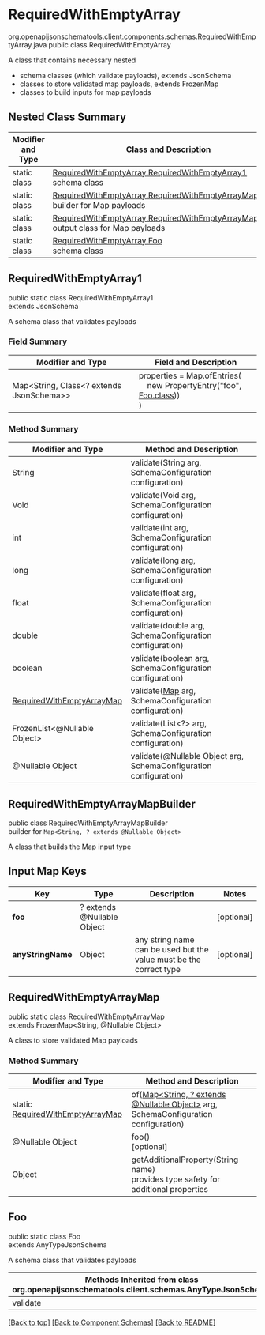 # RequiredWithEmptyArray
org.openapijsonschematools.client.components.schemas.RequiredWithEmptyArray.java
public class RequiredWithEmptyArray

A class that contains necessary nested
- schema classes (which validate payloads), extends JsonSchema
- classes to store validated map payloads, extends FrozenMap
- classes to build inputs for map payloads

## Nested Class Summary
| Modifier and Type | Class and Description |
| ----------------- | ---------------------- |
| static class | [RequiredWithEmptyArray.RequiredWithEmptyArray1](#requiredwithemptyarray1)<br> schema class |
| static class | [RequiredWithEmptyArray.RequiredWithEmptyArrayMapBuilder](#requiredwithemptyarraymapbuilder)<br> builder for Map payloads |
| static class | [RequiredWithEmptyArray.RequiredWithEmptyArrayMap](#requiredwithemptyarraymap)<br> output class for Map payloads |
| static class | [RequiredWithEmptyArray.Foo](#foo)<br> schema class |

## RequiredWithEmptyArray1
public static class RequiredWithEmptyArray1<br>
extends JsonSchema

A schema class that validates payloads

### Field Summary
| Modifier and Type | Field and Description |
| ----------------- | ---------------------- |
| Map<String, Class<? extends JsonSchema>> | properties = Map.ofEntries(<br>&nbsp;&nbsp;&nbsp;&nbsp;new PropertyEntry("foo", [Foo.class](#foo)))<br>)<br> |

### Method Summary
| Modifier and Type | Method and Description |
| ----------------- | ---------------------- |
| String | validate(String arg, SchemaConfiguration configuration) |
| Void | validate(Void arg, SchemaConfiguration configuration) |
| int | validate(int arg, SchemaConfiguration configuration) |
| long | validate(long arg, SchemaConfiguration configuration) |
| float | validate(float arg, SchemaConfiguration configuration) |
| double | validate(double arg, SchemaConfiguration configuration) |
| boolean | validate(boolean arg, SchemaConfiguration configuration) |
| [RequiredWithEmptyArrayMap](#requiredwithemptyarraymap) | validate([Map<?, ?>](#requiredwithemptyarraymapbuilder) arg, SchemaConfiguration configuration) |
| FrozenList<@Nullable Object> | validate(List<?> arg, SchemaConfiguration configuration) |
| @Nullable Object | validate(@Nullable Object arg, SchemaConfiguration configuration) |
## RequiredWithEmptyArrayMapBuilder
public class RequiredWithEmptyArrayMapBuilder<br>
builder for `Map<String, ? extends @Nullable Object>`

A class that builds the Map input type

## Input Map Keys
| Key | Type |  Description | Notes |
| --- | ---- | ------------ | ----- |
| **foo** | ? extends @Nullable Object |  | [optional] |
| **anyStringName** | Object | any string name can be used but the value must be the correct type | [optional] |

## RequiredWithEmptyArrayMap
public static class RequiredWithEmptyArrayMap<br>
extends FrozenMap<String, @Nullable Object>

A class to store validated Map payloads

### Method Summary
| Modifier and Type | Method and Description |
| ----------------- | ---------------------- |
| static [RequiredWithEmptyArrayMap](#requiredwithemptyarraymap) | of([Map<String, ? extends @Nullable Object>](#requiredwithemptyarraymapbuilder) arg, SchemaConfiguration configuration) |
| @Nullable Object | foo()<br>[optional] |
| Object | getAdditionalProperty(String name)<br>provides type safety for additional properties |

## Foo
public static class Foo<br>
extends AnyTypeJsonSchema

A schema class that validates payloads

| Methods Inherited from class org.openapijsonschematools.client.schemas.AnyTypeJsonSchema |
| ------------------------------------------------------------------ |
| validate                                                           |

[[Back to top]](#top) [[Back to Component Schemas]](../../../README.md#Component-Schemas) [[Back to README]](../../../README.md)

